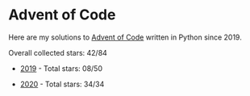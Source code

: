 # Advent of Code
Here are my solutions to [Advent of Code](https://adventofcode.com/) written in Python since 2019.

Overall collected stars: 42/84

- [2019](./2019/README.md) - Total stars: 08/50

- [2020](./2020/README.md) - Total stars: 34/34
